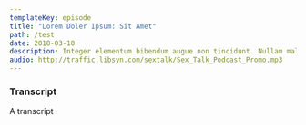 ```yaml
---
templateKey: episode
title: "Lorem Doler Ipsum: Sit Amet"
path: /test
date: 2018-03-10
description: Integer elementum bibendum augue non tincidunt. Nullam malesuada tellus in ipsum fermentum vehicula. Quisque et augue orci.
audio: http://traffic.libsyn.com/sextalk/Sex_Talk_Podcast_Promo.mp3
---
```

### Transcript
A transcript